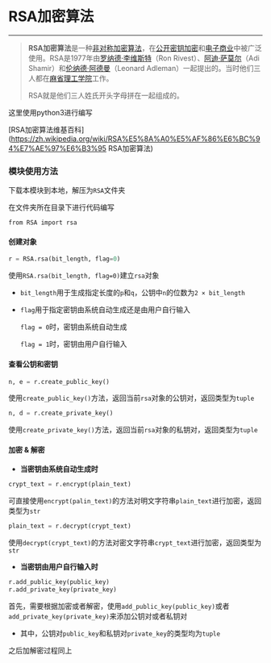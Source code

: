 # __RSA加密算法__

---

> **RSA加密算法**是一种[非对称加密算法](https://zh.wikipedia.org/wiki/%E9%9D%9E%E5%AF%B9%E7%A7%B0%E5%8A%A0%E5%AF%86%E6%BC%94%E7%AE%97%E6%B3%95 "非对称加密算法")，在[公开密钥加密](https://zh.wikipedia.org/wiki/%E5%85%AC%E5%BC%80%E5%AF%86%E9%92%A5%E5%8A%A0%E5%AF%86 "公开密钥加密")和[电子商业](https://zh.wikipedia.org/wiki/%E7%94%B5%E5%AD%90%E5%95%86%E4%B8%9A "电子商业")中被广泛使用。RSA是1977年由[罗纳德·李维斯特](https://zh.wikipedia.org/wiki/%E7%BD%97%E7%BA%B3%E5%BE%B7%C2%B7%E6%9D%8E%E7%BB%B4%E6%96%AF%E7%89%B9 "罗纳德·李维斯特")（Ron Rivest）、[阿迪·萨莫尔](https://zh.wikipedia.org/wiki/%E9%98%BF%E8%BF%AA%C2%B7%E8%90%A8%E8%8E%AB%E5%B0%94 "阿迪·萨莫尔")（Adi Shamir）和[伦纳德·阿德曼](https://zh.wikipedia.org/wiki/%E4%BC%A6%E7%BA%B3%E5%BE%B7%C2%B7%E9%98%BF%E5%BE%B7%E6%9B%BC "伦纳德·阿德曼")（Leonard Adleman）一起提出的。当时他们三人都在[麻省理工学院](https://zh.wikipedia.org/wiki/%E9%BA%BB%E7%9C%81%E7%90%86%E5%B7%A5%E5%AD%A6%E9%99%A2 "麻省理工学院")工作。
> 
> RSA就是他们三人姓氏开头字母拼在一起组成的。

这里使用python3进行编写

[RSA加密算法维基百科](https://zh.wikipedia.org/wiki/RSA%E5%8A%A0%E5%AF%86%E6%BC%94%E7%AE%97%E6%B3%95 RSA加密算法)

### __模块使用方法__

下载本模块到本地，解压为`RSA`文件夹

在文件夹所在目录下进行代码编写

```
from RSA import rsa
```

#### __创建对象__

```python
r = RSA.rsa(bit_length, flag=0)
```

使用`RSA.rsa(bit_length, flag=0)`建立`rsa`对象

* `bit_length`用于生成指定长度的`p`和`q`，公钥中`n`的位数为`2 × bit_length`

* `flag`用于指定密钥由系统自动生成还是由用户自行输入
  
  `flag = 0`时，密钥由系统自动生成
  
  `flag = 1`时，密钥由用户自行输入

#### __查看公钥和密钥__

```python
n, e = r.create_public_key()
```

使用`create_public_key()`方法，返回当前`rsa`对象的公钥对，返回类型为`tuple`

```python
n, d = r.create_private_key()
```

使用`create_private_key()`方法，返回当前`rsa`对象的私钥对，返回类型为`tuple`

#### __加密 & 解密__

- __当密钥由系统自动生成时__

```python
crypt_text = r.encrypt(plain_text)
```

可直接使用`encrypt(palin_text)`的方法对明文字符串`plain_text`进行加密，返回类型为`str`

```python
plain_text = r.decrypt(crypt_text)
```

使用`decrypt(crypt_text)`的方法对密文字符串`crypt_text`进行加密，返回类型为`str`

- __当密钥由用户自行输入时__

```python
r.add_public_key(public_key)
r.add_private_key(private_key)
```

首先，需要根据加密或者解密，使用`add_public_key(public_key)`或者`add_private_key(private_key)`来添加公钥对或者私钥对

- 其中，公钥对`public_key`和私钥对`private_key`的类型均为`tuple`

之后加解密过程同上


